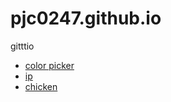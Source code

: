 pjc0247.github.io
=================

gitttio


* [color picker](http://pjc0247.github.io/index_old.html)
* [ip](http://pjc0247.github.io/ip)
* [chicken](http://pjc0247.github.io/chicken)
